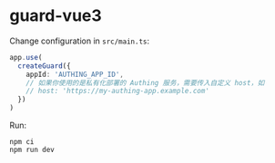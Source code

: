 # guard-vue3


Change configuration in `src/main.ts`:

``` typescript
app.use(
  createGuard({
    appId: 'AUTHING_APP_ID',
    // 如果你使用的是私有化部署的 Authing 服务，需要传入自定义 host，如 
    // host: 'https://my-authing-app.example.com'
  })
)
```

Run:

``` shell
npm ci
npm run dev
```
